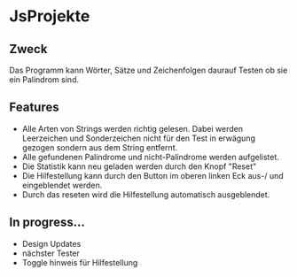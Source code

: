 # JsProjekte

## Zweck
Das Programm kann Wörter, Sätze und Zeichenfolgen daurauf Testen ob sie ein Palindrom sind.

## Features
- Alle Arten von Strings werden richtig gelesen. Dabei werden Leerzeichen und Sonderzeichen nicht für den Test in erwägung gezogen sondern aus dem String entfernt.
- Alle gefundenen Palindrome und nicht-Palindrome werden aufgelistet.
- Die Statistik kann neu geladen werden durch den Knopf "Reset"
- Die Hilfestellung kann durch den Button im oberen linken Eck aus-/ und eingeblendet werden.
- Durch das reseten wird die Hilfestellung automatisch ausgeblendet.

## In progress...
- Design Updates
- nächster Tester
- Toggle hinweis für Hilfestellung
